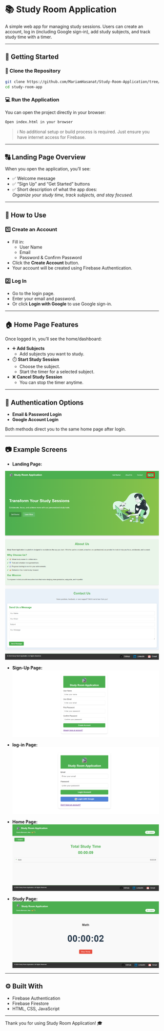 # 📚 Study Room Application

A simple web app for managing study sessions. Users can create an account, log in (including Google sign-in), add study subjects, and track study time with a timer.

---

## 🚀 Getting Started

### 🔄 Clone the Repository

```bash
git clone https://github.com/MariamHasanat/Study-Room-Application/tree/aws-nassar
cd study-room-app
```

### 💻 Run the Application

You can open the project directly in your browser:

```bash
Open index.html in your browser
```

> ℹ️ No additional setup or build process is required. Just ensure you have internet access for Firebase.

---

## 🔠 Landing Page Overview

When you open the application, you’ll see:

- ✅ Welcome message
- ✅ “Sign Up” and “Get Started” buttons
- ✅ Short description of what the app does:\
  *Organize your study time, track subjects, and stay focused.*

---

## 📝 How to Use

### 1️⃣ Create an Account

- Fill in:
  - User Name
  - Email
  - Password & Confirm Password
- Click the **Create Account** button.
- Your account will be created using Firebase Authentication.

### 2️⃣ Log In

- Go to the login page.
- Enter your email and password.
- Or click **Login with Google** to use Google sign-in.

---

## 🏠 Home Page Features

Once logged in, you’ll see the home/dashboard:

- ➕ **Add Subjects**
  - Add subjects you want to study.
- ⏱️ **Start Study Session**
  - Choose the subject.
  - Start the timer for a selected subject.
- ❌ **Cancel Study Session**
  - You can stop the timer anytime.

---

## 🔐 Authentication Options

- **Email & Password Login**
- **Google Account Login**

Both methods direct you to the same home page after login.

---

## 📷 Example Screens

- **Landing Page:**

![Sign-Up Page](./screenshots/landing.png)

- **Sign-Up Page:**\
![Sign-Up Page](./screenshots/signup.png)

- **log-in Page:**\
![Sign-Up Page](./screenshots/login.png)

- **Home Page:**\
![Sign-Up Page](./screenshots/home.png)

- **Study Page:**\
![Sign-Up Page](./screenshots/study.png)
---

## ⚙️ Built With

- Firebase Authentication
- Firebase Firestore
- HTML, CSS, JavaScript

---

Thank you for using Study Room Application! 🎓

